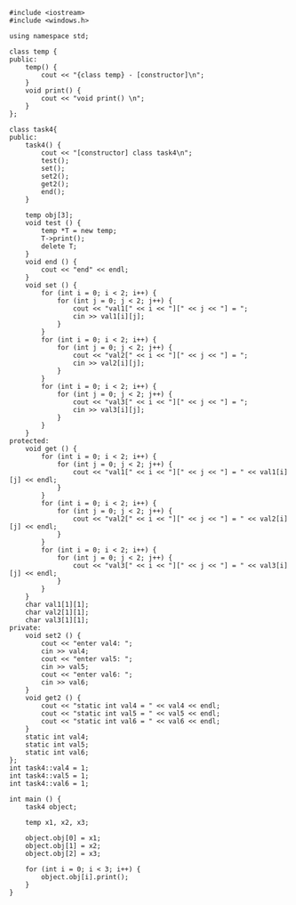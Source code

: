 ﻿```
#include <iostream>
#include <windows.h>

using namespace std;

class temp {
public:
	temp() {
		cout << "{class temp} - [constructor]\n";
	}
	void print() {
		cout << "void print() \n";
	}
};

class task4{
public:
	task4() {
		cout << "[constructor] class task4\n";
		test();
		set();
		set2();
		get2();
		end();
	}

	temp obj[3];
	void test () {
		temp *T = new temp;
		T->print();
		delete T;
	}
	void end () {
		cout << "end" << endl;
	}
	void set () {
		for (int i = 0; i < 2; i++) {
			for (int j = 0; j < 2; j++) {
				cout << "val1[" << i << "][" << j << "] = ";
				cin >> val1[i][j];
			}
		}
		for (int i = 0; i < 2; i++) {
			for (int j = 0; j < 2; j++) {
				cout << "val2[" << i << "][" << j << "] = ";
				cin >> val2[i][j];
			}
		}
		for (int i = 0; i < 2; i++) {
			for (int j = 0; j < 2; j++) {
				cout << "val3[" << i << "][" << j << "] = ";
				cin >> val3[i][j];
			}
		}
	}
protected:
	void get () {
		for (int i = 0; i < 2; i++) {
			for (int j = 0; j < 2; j++) {
				cout << "val1[" << i << "][" << j << "] = " << val1[i][j] << endl;
			}
		}
		for (int i = 0; i < 2; i++) {
			for (int j = 0; j < 2; j++) {
				cout << "val2[" << i << "][" << j << "] = " << val2[i][j] << endl;
			}
		}
		for (int i = 0; i < 2; i++) {
			for (int j = 0; j < 2; j++) {
				cout << "val3[" << i << "][" << j << "] = " << val3[i][j] << endl;
			}
		}
	}
	char val1[1][1];
	char val2[1][1];
	char val3[1][1];
private:
	void set2 () {
		cout << "enter val4: ";
        cin >> val4;
        cout << "enter val5: ";
        cin >> val5;
        cout << "enter val6: ";
        cin >> val6;
	}
	void get2 () {
		cout << "static int val4 = " << val4 << endl;
        cout << "static int val5 = " << val5 << endl;
        cout << "static int val6 = " << val6 << endl;
	}
	static int val4;
	static int val5;
	static int val6;
};
int task4::val4 = 1;
int task4::val5 = 1;
int task4::val6 = 1;

int main () {
	task4 object;
	
	temp x1, x2, x3;
	
	object.obj[0] = x1;
	object.obj[1] = x2;
	object.obj[2] = x3;
	
	for (int i = 0; i < 3; i++) {
		object.obj[i].print();
	}
}

```

